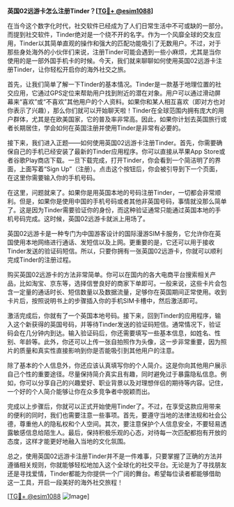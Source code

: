 **英国02远游卡怎么注册Tinder？[[TG💪+ @esim1088](https://t.me/s/esim1088)]**

在当今这个数字化时代，社交软件已经成为了人们日常生活中不可或缺的一部分。而提到社交软件，Tinder绝对是一个绕不开的名字。作为一个风靡全球的交友应用，Tinder以其简单直观的操作和强大的匹配功能吸引了无数用户。不过，对于那些身处海外的小伙伴们来说，注册Tinder可能会遇到一些小麻烦，尤其是当你使用的是一部外国手机卡的时候。今天，我们就来聊聊如何使用英国02远游卡注册Tinder，让你轻松开启你的海外社交之旅。

首先，让我们简单了解一下Tinder的基本情况。Tinder是一款基于地理位置的社交应用，它通过GPS定位来帮助用户找到附近的潜在对象。用户可以通过滑动屏幕来“喜欢”或“不喜欢”其他用户的个人资料。如果你和某人相互喜欢（即对方也对你表示了兴趣），那么你们就可以开始聊天啦！Tinder在全球范围内拥有庞大的用户群体，尤其是在欧美国家，它的普及率非常高。因此，如果你计划去英国旅行或者长期居住，学会如何在英国注册并使用Tinder是非常有必要的。

接下来，我们进入正题——如何使用英国02远游卡注册Tinder。首先，你需要确保自己的手机已经安装了最新的Tinder应用程序。你可以直接从苹果App Store或者谷歌Play商店下载。一旦下载完成，打开Tinder，你会看到一个简洁明了的界面，上面写着“Sign Up”（注册）。点击这个按钮后，你会被引导到下一个页面，在这里你需要输入你的手机号码。

在这里，问题就来了。如果你是用英国本地的号码注册Tinder，一切都会非常顺利。但是，如果你是使用中国的手机号码或者其他非英国号码，事情就没那么简单了。这是因为Tinder需要验证你的身份，而这种验证通常只能通过英国本地的手机号码完成。这时候，英国02远游卡就派上用场了。

英国02远游卡是一种专门为中国游客设计的国际漫游SIM卡服务，它允许你在英国使用本地网络进行通话、发短信以及上网。更重要的是，它还可以用于接收Tinder发送的验证码短信。所以，只要你拥有一张英国02远游卡，你就可以顺利完成Tinder的注册过程。

购买英国02远游卡的方法非常简单。你可以在国内的各大电商平台搜索相关产品，比如淘宝、京东等，选择信誉良好的商家下单即可。一般来说，这些卡片会包含一定量的通话时长、短信数量以及数据流量，足够你在英国期间正常使用。收到卡片后，按照说明书上的步骤插入你的手机SIM卡槽中，然后激活即可。

激活完成后，你就有了一个英国本地号码。接下来，回到Tinder的应用程序，输入这个新获得的英国号码，并等待Tinder发送的验证码短信。通常情况下，验证码会在几分钟内到达。输入验证码后，你还需要填写一些基本信息，如姓名、性别、年龄等。此外，你还可以上传一张自拍照作为头像，这一步非常重要，因为照片的质量和真实性直接影响到你是否能吸引到其他用户的注意。

除了基本的个人信息外，你还应该认真填写你的个人简介。这是你向其他用户展示自己个性的重要途径。尽量保持简介真实且有趣，同时避免过于暴露隐私信息。例如，你可以分享自己的兴趣爱好、职业背景以及对理想伴侣的期待等内容。记住，一个好的个人简介能够让你在众多竞争者中脱颖而出。

完成以上步骤后，你就可以正式开始使用Tinder了。不过，在享受这款应用带来的便利的同时，我们也需要注意一些事项。首先，要遵守当地的法律法规和社会公德，尊重他人的隐私权和个人空间。其次，要注意保护个人信息安全，不要轻易透露敏感信息给陌生人。最后，保持积极乐观的心态，对待每一次匹配都抱有开放的态度，这样才能更好地融入当地的文化氛围。

总之，使用英国02远游卡注册Tinder并不是一件难事，只要掌握了正确的方法并遵循相关规则，你就能够轻松地加入这个全球化的社交平台。无论是为了寻找朋友还是寻找爱情，Tinder都能为你提供一个广阔的舞台。希望每位读者都能够借助这一工具，开启一段美好的海外社交旅程！

[[TG💪+ @esim1088](https://t.me/s/esim1088) ![Image](https://i.postimg.cc/4NQfJmqS/Snipaste-2025-05-13-00-14-12.png)]